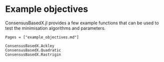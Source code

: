 # Example objectives

ConsensusBasedX.jl provides a few example functions that can be used to test the minimisation algorithms and parameters.

```@index
Pages = ["example_objectives.md"]
```

```@docs
ConsensusBasedX.Ackley
ConsensusBasedX.Quadratic
ConsensusBasedX.Rastrigin
```
